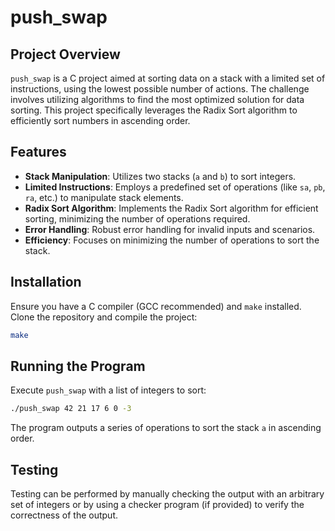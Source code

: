 # push_swap

## Project Overview

`push_swap` is a C project aimed at sorting data on a stack with a limited set of instructions, using the lowest possible number of actions. The challenge involves utilizing algorithms to find the most optimized solution for data sorting. This project specifically leverages the Radix Sort algorithm to efficiently sort numbers in ascending order.

## Features

- **Stack Manipulation**: Utilizes two stacks (`a` and `b`) to sort integers.
- **Limited Instructions**: Employs a predefined set of operations (like `sa`, `pb`, `ra`, etc.) to manipulate stack elements.
- **Radix Sort Algorithm**: Implements the Radix Sort algorithm for efficient sorting, minimizing the number of operations required.
- **Error Handling**: Robust error handling for invalid inputs and scenarios.
- **Efficiency**: Focuses on minimizing the number of operations to sort the stack.

## Installation

Ensure you have a C compiler (GCC recommended) and `make` installed. Clone the repository and compile the project:

```bash
make
```

## Running the Program

Execute `push_swap` with a list of integers to sort:

```bash
./push_swap 42 21 17 6 0 -3
```

The program outputs a series of operations to sort the stack `a` in ascending order.

## Testing

Testing can be performed by manually checking the output with an arbitrary set of integers or by using a checker program (if provided) to verify the correctness of the output.
